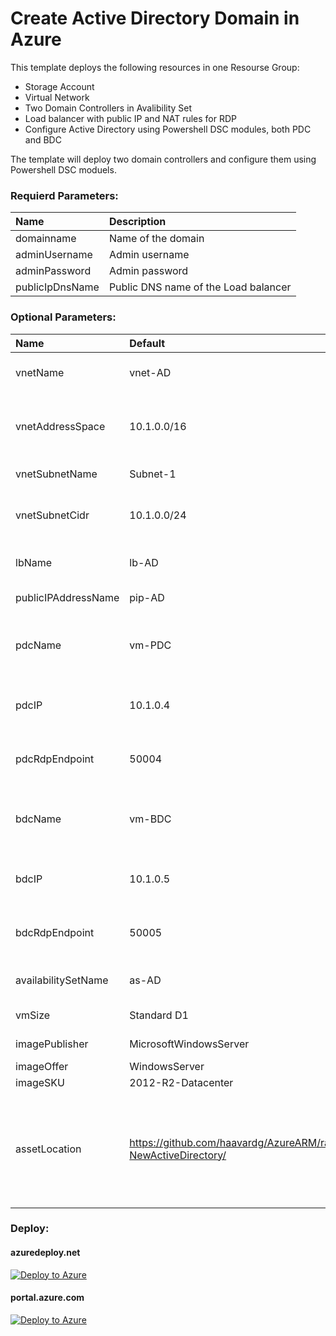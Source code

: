 # Create Active Directory Domain in Azure

This template deploys the following resources in one Resourse Group:

+	Storage Account
+	Virtual Network
+	Two Domain Controllers in Avalibility Set
+	Load balancer with public IP and NAT rules for RDP
+	Configure Active Directory using Powershell DSC modules, both PDC and BDC

The template will deploy two domain controllers and configure them using Powershell DSC moduels.

### Requierd Parameters:
|Name|Description|
|:---|:---------------------|
|domainname|Name of the domain|
|adminUsername|Admin username|
|adminPassword|Admin password|
|publicIpDnsName|Public DNS name of the Load balancer|

### Optional Parameters:
|Name|Default|Description|
|:---|:-------------|:---------------------|
|vnetName|vnet-AD|Virtual Network name|
|vnetAddressSpace|10.1.0.0/16|Virtual Network address space in CIDR format|
|vnetSubnetName|Subnet-1|Subnet Name|
|vnetSubnetCidr|10.1.0.0/24|Subnet CIDR address (Example: 10.1.0.0/24)|
|lbName|lb-AD|Load Balancer name|
|publicIPAddressName|pip-AD|Public IP Name|
|pdcName|vm-PDC|Name of the Primary Domain Controller (PDC)|
|pdcIP|10.1.0.4|IP Address of the PDC virtual machine|
|pdcRdpEndpoint|50004|The external TCP port for RDP to the PDC Server|
|bdcName|vm-BDC|Name of the Backup Domain Controller (PDC)|
|bdcIP|10.1.0.5|IP Address of the PDC virtual machine|
|bdcRdpEndpoint|50005|The external TCP port for RDP to the BDC Server|
|availabilitySetName|as-AD|Azure Avalibility Set Name|
|vmSize|Standard D1|Size of the VM|
|imagePublisher|MicrosoftWindowsServer|Image Publisher|
|imageOffer|WindowsServer|Image Offer|
|imageSKU|2012-R2-Datacenter|Image SKU|
|assetLocation|https://github.com/haavardg/AzureARM/raw/master/IaaS-NewActiveDirectory/|The location of resources such as templates and DSC modules that the script is dependent|

### Deploy:
#### azuredeploy.net
[![Deploy to Azure](http://azuredeploy.net/deploybutton.png)](https://azuredeploy.net/)

#### portal.azure.com
[![Deploy to Azure](http://azuredeploy.net/deploybutton.png)](https://portal.azure.com/#create/Microsoft.Template/uri/https%3A%2F%2Fraw.githubusercontent.com%2Fhaavardg%2FAzureARM%2Fmaster%2FIaaS-NewActiveDirectory%2Fazuredeploy.json)
